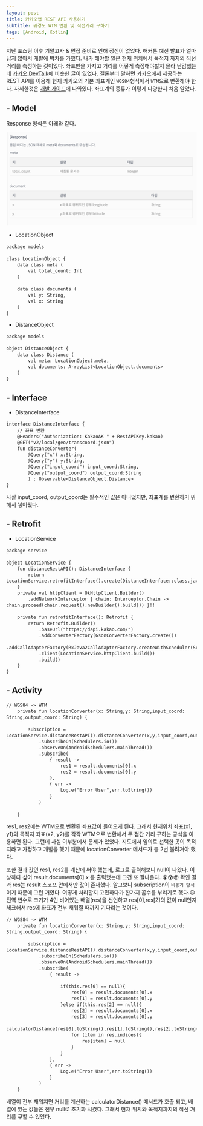 ```yaml
---
layout: post
title: 카카오맵 REST API 사용하기
subtitle: 위경도 WTM 변환 및 직선거리 구하기
tags: [Android, Kotlin]
---
```


지난 포스팅 이후 기말고사 & 면접 준비로 인해 정신이 없었다. 해커톤 예선 발표가 얼마 남지 않아서 개발에 박차를 가했다. 내가 해야할 일은 현재 위치에서 목적지 까지의 직선 거리를 측정하는 것이었다. 좌표만을 가지고 거리를 어떻게 측정해야할지 몰라 난감했는데 [카카오 DevTalk](https://devtalk.kakao.com/t/topic/42237/3)에 비슷한 글이 있었다. 결론부터 말하면 카카오에서 제공하는 REST API를 이용해 현재 카카오의 기본 좌표계인 `WGS84`형식에서 `WTM`으로 변환해야 한다. 자세한것은 [개발 가이드](https://developers.kakao.com/docs/restapi/local#%EC%A2%8C%ED%91%9C%EA%B3%84-%EB%B3%80%ED%99%98)에 나와있다. 좌표계의 종류가 이렇게 다양한지 처음 알았다.



## - Model

Response 형식은 아래와 같다.

![api_response](/img/190616/190616_img_1.png)

- LocationObject  

~~~
package models

class LocationObject {
    data class meta (
        val total_count: Int
    )

    data class documents (
        val y: String,
        val x: String
    )
}
~~~


- DistanceObject

~~~
package models

object DistanceObject {
    data class Distance (
        val meta: LocationObject.meta,
        val documents: ArrayList<LocationObject.documents>
    )
}
~~~

## - Interface

- DistanceInterface

~~~
interface DistanceInterface {
    // 좌표 변환
    @Headers("Authorization: KakaoAK " + RestAPIKey.kakao)
    @GET("v2/local/geo/transcoord.json")
    fun distanceConverter(
        @Query("x") x:String,
        @Query("y") y:String,
        @Query("input_coord") input_coord:String,
        @Query("output_coord") output_coord:String
        ) : Observable<DistanceObject.Distance>
}
~~~

사실 input_coord, output_coord는 필수적인 값은 아니었지만,
좌표계를 변환하기 위해서 넣어줬다.

## - Retrofit

- LocationService

~~~
package service

object LocationService {
    fun distanceRestAPI(): DistanceInterface {
        return LocationService.retrofitInterface().create(DistanceInterface::class.java)
    }
    private val httpClient = OkHttpClient.Builder()
        .addNetworkInterceptor { chain: Interceptor.Chain -> chain.proceed(chain.request().newBuilder().build()) }!!

    private fun retrofitInterface(): Retrofit {
        return Retrofit.Builder()
            .baseUrl("https://dapi.kakao.com/")
            .addConverterFactory(GsonConverterFactory.create())
            .addCallAdapterFactory(RxJava2CallAdapterFactory.createWithScheduler(Schedulers.io()))
            .client(LocationService.httpClient.build())
            .build()
    }
}
~~~

## - Activity

~~~
// WGS84 -> WTM
    private fun locationConverter(x: String,y: String,input_coord: String,output_coord: String) {

        subscription = LocationService.distanceRestAPI().distanceConverter(x,y,input_coord,output_coord)
            .subscribeOn(Schedulers.io())
            .observeOn(AndroidSchedulers.mainThread())
            .subscribe(
                { result ->
                    res1 = result.documents[0].x
                    res2 = result.documents[0].y
                },
                { err ->
                    Log.e("Error User",err.toString())
                }
            )

    }
~~~

res1, res2에는 WTM으로 변환된 좌표값이 들어오게 된다. 그래서 현재위치 좌표(x1, y1)와 목적지 좌표(x2, y2)를 각각 WTM으로 변환해서 두 점간 거리 구하는 공식을 이용하면 된다. 그런데 사실 이부분에서 문제가 있었다. 지도에서 임의로 선택한 곳이 목적지라고 가정하고 개발을 했기 때문에 locationConverter 메서드가 총 2번 불려져야 했다.

또한 결과 값인 res1, res2를 계산에 써야 했는데, 로그로 출력해보니 null이 나왔다. 이상하다 싶어 result.documents[0].x 를 출력했는데 그건 또 잘나온다. 😵😵😵 확인 결과 res는 result 스코프 안에서만 값이 존재했다. 알고보니 subscription이 `비동기 방식`이기 때문에 그런 거였다. 어떻게 처리할지 고민하다가 한가지 꼼수를 부리기로 했다.😃 전역 변수로 크기가 4인 비어있는 배열(res)을 선언하고 res[0],res[2]의 값이 null인지 체크해서 res에 좌표가 전부 채워질 때까지 기다리는 것이다.

~~~
// WGS84 -> WTM
    private fun locationConverter(x: String,y: String,input_coord: String,output_coord: String) {

        subscription = LocationService.distanceRestAPI().distanceConverter(x,y,input_coord,output_coord)
            .subscribeOn(Schedulers.io())
            .observeOn(AndroidSchedulers.mainThread())
            .subscribe(
                { result ->

                    if(this.res[0] == null){
                        res[0] = result.documents[0].x
                        res[1] = result.documents[0].y
                    }else if(this.res[2] == null){
                        res[2] = result.documents[0].x
                        res[3] = result.documents[0].y
                        calculatorDistance(res[0].toString(),res[1].toString(),res[2].toString(),res[3].toString())
                        for (item in res.indices){
                            res[item] = null
                        }
                    }
                },
                { err ->
                    Log.e("Error User",err.toString())
                }
            )
    }
~~~

배열이 전부 채워지면 거리를 계산하는 calculatorDistance() 메서드가 호출 되고, 배열에 있는 값들은 전부 null로 초기화 시켰다.
그래서 현재 위치와 목적지까지의 직선 거리를 구할 수 있었다. 
